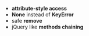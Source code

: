 *	**attribute-style access**
* 	**None** instead of **KeyError**
* 	safe **remove**
* 	jQuery like **methods chaining**
